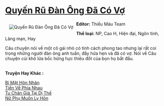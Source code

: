 <a href="https://utruyen.com/quyen-ru-dan-ong-da-co-vo/19225/" title="Quyến Rũ Đàn Ông Đã Có Vợ"><h1>Quyến Rũ Đàn Ông Đã Có Vợ</h1></a><div style="display:table"><img align="right" style="float: left; padding: 10px;" src="https://utruyen.com/images/story/200x260/quyen-ru-dan-ong-da-co-vo.jpg" alt="Quyến Rũ Đàn Ông Đã Có Vợ"><b>Editor:</b> Thiếu Máu Team<p></p><b>Thể loại:</b> NP, Cao H, Hiện đại, Ngôn tình, Lãng mạn, Hay<p></p>Câu chuyện nói về một cô gái nhỏ có tính cách phong tao nhưng lại rất coi trọng những người đàn ông anh tuấn, đầy hứa hẹn và đã có vợ. Nói về Câu chuyện củi khô lửa bốc hừng hực thiêu đốt của bọn họ bắt đầu.</div><p><br><b>Truyện Hay Khác :</b></p><a href="https://utruyen.com/bi-mat-hon-nhan/18704/" alt="Bí Mật Hôn Nhân">Bí Mật Hôn Nhân</a><br/><a href="https://github.com/quanluxury/truyenhot/tree/master/truyenhay/15014/" alt="Tiến Về Phía Nhau">Tiến Về Phía Nhau</a><br/><a href="https://truyenhot2020.wordpress.com/2019/12/11/tu-chan-gia-tai-di-the/" alt="Tu Chân Giả Tại Dị Thế">Tu Chân Giả Tại Dị Thế</a><br/><a href="https://www.flickr.com/photos/184340401@N07/48818904496/" alt="Nữ Phụ Muốn Ly Hôn">Nữ Phụ Muốn Ly Hôn</a><br/>